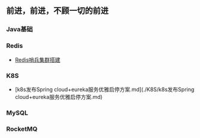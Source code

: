 ## 前进，前进，不顾一切的前进


### Java基础

### Redis
- [Redis哨兵集群搭建](./Redis/Redis哨兵集群搭建.md)

### K8S
- [k8s发布Spring cloud+eureka服务优雅启停方案.md](./K8S/k8s发布Spring cloud+eureka服务优雅启停方案.md)

### MySQL

### RocketMQ

